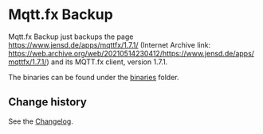 # Mqtt.fx Backup

Mqtt.fx Backup just backups the page https://www.jensd.de/apps/mqttfx/1.7.1/ (Internet Archive link: https://web.archive.org/web/20210514230412/https://www.jensd.de/apps/mqttfx/1.7.1/) and its MQTT.fx client, version 1.7.1.

The binaries can be found under the [binaries](./Binaries/) folder.


Change history
--------------

See the [Changelog](https://github.com/SeppPenner/awesome-german-piracy/blob/master/Changelog.md).